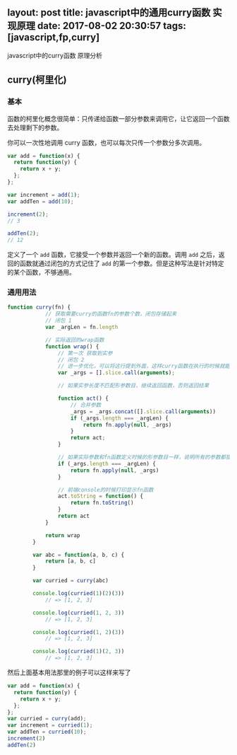 layout: post
title: javascript中的通用curry函数 实现原理
date: 2017-08-02 20:30:57
tags: [javascript,fp,curry]
---

javascript中的curry函数 原理分析
<!-- more -->

## curry(柯里化)

### 基本

函数的柯里化概念很简单：只传递给函数一部分参数来调用它，让它返回一个函数去处理剩下的参数。

你可以一次性地调用 curry 函数，也可以每次只传一个参数分多次调用。

```js
var add = function(x) {
  return function(y) {
    return x + y;
  };
};

var increment = add(1);
var addTen = add(10);

increment(2);
// 3

addTen(2);
// 12
```

定义了一个 `add` 函数，它接受一个参数并返回一个新的函数。调用 `add` 之后，返回的函数就通过闭包的方式记住了 `add` 的第一个参数。但是这种写法是针对特定的某个函数，不够通用。



### 通用用法

```js
function curry(fn) {
            // 获取需要curry的函数fn的参数个数，闭包存储起来
            // 闭包 1
            var _argLen = fn.length

            // 实际返回的wrap函数
            function wrap() {
                // 第一次 获取到实参
                // 闭包 2
                // 进一步优化，可以将这行提到外面，这样curry函数在执行的时候就能传递fn的参数了, function curry(fn, args)
                var _args = [].slice.call(arguments);

                // 如果实参长度不匹配形参数目，继续返回函数，否则返回结果

                function act() {
                    // 合并参数
                    _args = _args.concat([].slice.call(arguments))
                    if (_args.length === _argLen) {
                        return fn.apply(null, _args)
                    }
                    return act;
                }

                // 如果实际参数和fn函数定义时候的形参数目一样，说明所有的参数都提供了，直接求值
                if (_args.length === _argLen) {
                    return fn.apply(null, _args)
                }

                // 前端console的时候打印显示fn函数
                act.toString = function() {
                    return fn.toString()
                }
                return act
            }

            return wrap
        }

        var abc = function(a, b, c) {
            return [a, b, c]
        }

        var curried = curry(abc)

        console.log(curried(1)(2)(3))
            // => [1, 2, 3]

        console.log(curried(1, 2, 3))
            // => [1, 2, 3]

        console.log(curried(1, 2)(3))
            // => [1, 2, 3]

        console.log(curried(1)(2, 3))
            // => [1, 2, 3]
```

然后上面基本用法那里的例子可以这样来写了

```js
var add = function(x) {
  return function(y) {
    return x + y;
  };
};
var curried = curry(add);
var increment = curried(1);
var addTen = curried(10);
increment(2)
addTen(2)
```

